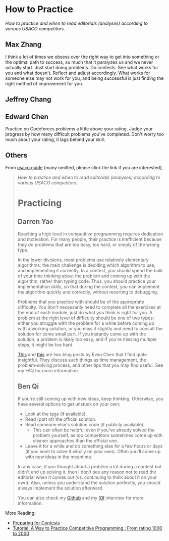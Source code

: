 # How to Practice

*How to practice and when to read editorials (analyses) according to various USACO competitors.*

## Max Zhang

I think a lot of times we obsess over the right way to get into something or the optimal path to success, so much that it paralyzes us and we never actually start. Just start doing problems. Do contests. See what works for you and what doesn't. Reflect and adjust accordingly. What works for someone else may not work for you, and being successful is just finding the right method of improvement for you.

## Jeffrey Chang

## Edward Chen

Practice on Codeforces problems a little above your rating. Judge your progress by how many difficult problems you've completed. Don't worry too much about your rating, it lags behind your skill.

## Others

From [usaco.guide](https://usaco.guide/general/practicing?lang=cpp) (many omitted, please click the link if you are interested),

> *How to practice and when to read editorials (analyses) according to various USACO competitors.*
>
> # Practicing
> ## Darren Yao
> 
> Reaching a high level in competitive programming requires dedication and motivation. For many people, their practice is inefficient because they do problems that are too easy, too hard, or simply of the wrong type.
>
>In the lower divisions, most problems use relatively elementary algorithms; the main challenge is deciding which algorithm to use, and implementing it correctly. In a contest, you should spend the bulk of your time thinking about the problem and coming up with the algorithm, rather than typing code. Thus, you should practice your implementation skills, so that during the contest, you can implement the algorithm quickly and correctly, without resorting to debugging.
>
>Problems that you practice with should be of the appropriate difficulty. You don't necessarily need to complete all the exercises at the end of each module, just do what you think is right for you. A problem at the right level of difficulty should be one of two types: either you struggle with the problem for a while before coming up with a working solution, or you miss it slightly and need to consult the solution for some small part. If you instantly come up with the solution, a problem is likely too easy, and if you're missing multiple steps, it might be too hard.
>
>[This](https://web.evanchen.cc/faq-raqs.html) and [this](https://blog.evanchen.cc/2019/01/31/math-contest-platitudes-v3/) are two blog posts by Evan Chen that I find quite insightful. They discuss such things as time management, the problem-solving process, and other tips that you may find useful. See my FAQ for more information.
>
> ## Ben Qi
> If you're still coming up with new ideas, keep thinking. Otherwise, you have several options to get unstuck on your own:
> 
> - Look at the tags (if available).
> - Read (part of) the official solution.
> - Read someone else's solution code (if publicly available).
>   - This can often be helpful even if you've already solved the problem yourself, as top competitors sometimes come up with cleaner approaches than the official one.
> - Leave it for a while and do something else for a few hours or days (if you want to solve it wholly on your own). Often you'll come up with new ideas in the meantime.
> 
> In any case, if you thought about a problem a lot during a contest but didn't end up solving it, then I don't see any reason not to read the editorial when it comes out (vs. continuing to think about it on your own). Also, unless you understand the solution perfectly, you should always implement the solution afterward.
> 
> You can also check my [Github](https://github.com/bqi343/cp-notebook/blob/master/Resources/Solving%20Problems.md) and my [IOI](https://ioinformatics.org/interview/interview-benjamin-qi/27?event=july-2020) interview for more information.



More Reading:
- [Preparing for Contests](https://aryansh.gitbook.io/informatics-notes/usaco-specific/preparing-for-contests)
- [Tutorial: A Way to Practice Competitive Programming : From rating 1000 to 2000](https://codeforces.com/blog/entry/53341)
